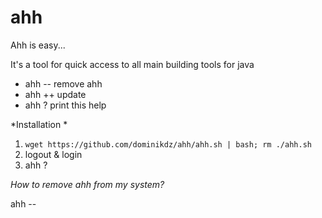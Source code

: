 ahh
===

Ahh is easy... 

It's a tool for quick access to all main building tools for java

* ahh --    remove ahh
* ahh ++    update 
* ahh ?     print this help

*Installation *

1. ```wget https://github.com/dominikdz/ahh/ahh.sh | bash; rm ./ahh.sh```
2. logout & login 
3. ahh ?

*How to remove ahh from my system?*

ahh --



